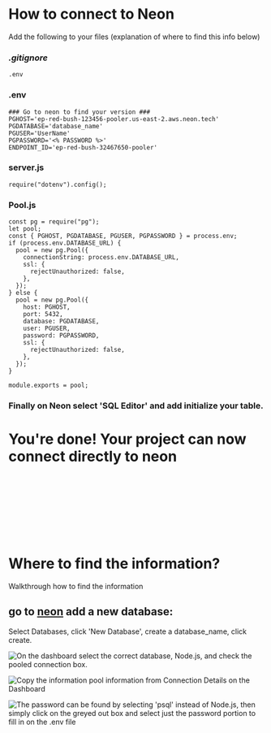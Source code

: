 # How to connect to Neon 

Add the following to your files (explanation of where to find this info below)

### *.gitignore* 
    .env

### .env 
    ### Go to neon to find your version ###
    PGHOST='ep-red-bush-123456-pooler.us-east-2.aws.neon.tech'
    PGDATABASE='database_name'
    PGUSER='UserName'
    PGPASSWORD='<% PASSWORD %>'
    ENDPOINT_ID='ep-red-bush-32467650-pooler'


### server.js
    require("dotenv").config();

### Pool.js
    const pg = require("pg");
    let pool;
    const { PGHOST, PGDATABASE, PGUSER, PGPASSWORD } = process.env;
    if (process.env.DATABASE_URL) {
      pool = new pg.Pool({
        connectionString: process.env.DATABASE_URL,
        ssl: {
          rejectUnauthorized: false,
        },
      });
    } else {
      pool = new pg.Pool({
        host: PGHOST,
        port: 5432,
        database: PGDATABASE,
        user: PGUSER,
        password: PGPASSWORD,
        ssl: {
          rejectUnauthorized: false,
        },
      });
    }

    module.exports = pool;

### Finally on Neon select 'SQL Editor' and add initialize your table.

# You're done! Your project can now connect directly to neon



<br>
<br>
<br>
<br>
<br>
<br>
<br>

# Where to find the information?
Walkthrough how to find the information



## go to [neon](neon.tech) add a new database: 


Select Databases, click 'New Database', create a database_name, click create.

![On the dashboard select the correct database, Node.js, and check the pooled connection box.](images/create_db.png)

![Copy the information pool information from Connection Details on the Dashboard](images/pool_info.png)

![The password can be found by selecting 'psql' instead of Node.js, then simply click on the greyed out box and select just the password portion to fill in on the .env file](images/password_location.png)

